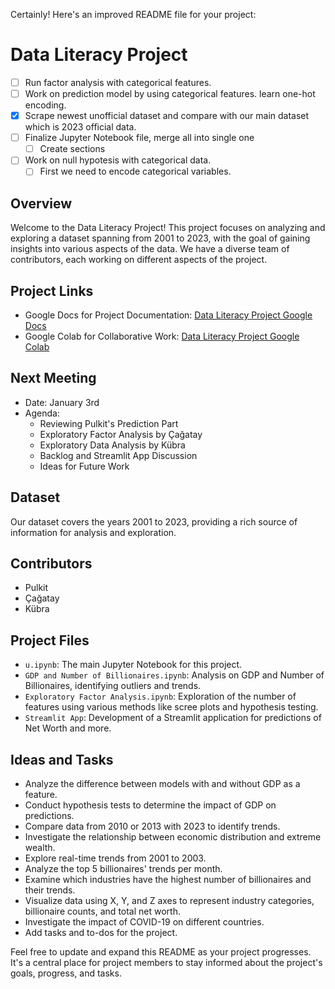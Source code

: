 Certainly! Here's an improved README file for your project:

# Data Literacy Project

- [ ] Run factor analysis with categorical features.
- [ ] Work on prediction model by using categorical features. learn one-hot encoding.
- [x] Scrape newest unofficial dataset and compare with our main dataset which is 2023 official data.
- [ ] Finalize Jupyter Notebook file, merge all into single one
  - [ ] Create sections
- [ ] Work on null hypotesis with categorical data.
  - [ ] First we need to encode categorical variables.

## Overview

Welcome to the Data Literacy Project! This project focuses on analyzing and exploring a dataset spanning from 2001 to 2023, with the goal of gaining insights into various aspects of the data. We have a diverse team of contributors, each working on different aspects of the project.

## Project Links

- Google Docs for Project Documentation: [Data Literacy Project Google Docs](https://docs.google.com/document/d/1qxpcH35j5VoSxeodmz5RduBRK3uyMEr-SL4GBVVrSfI/edit)
- Google Colab for Collaborative Work: [Data Literacy Project Google Colab](https://colab.research.google.com/drive/1jO97mddgaziZTFTcPJHD0AIPEdBRlMxA?usp=sharing)

## Next Meeting

- Date: January 3rd
- Agenda:
  - Reviewing Pulkit's Prediction Part
  - Exploratory Factor Analysis by Çağatay
  - Exploratory Data Analysis by Kübra
  - Backlog and Streamlit App Discussion
  - Ideas for Future Work

## Dataset

Our dataset covers the years 2001 to 2023, providing a rich source of information for analysis and exploration.

## Contributors

- Pulkit
- Çağatay
- Kübra

## Project Files

- `u.ipynb`: The main Jupyter Notebook for this project.
- `GDP and Number of Billionaires.ipynb`: Analysis on GDP and Number of Billionaires, identifying outliers and trends.
- `Exploratory Factor Analysis.ipynb`: Exploration of the number of features using various methods like scree plots and hypothesis testing.
- `Streamlit App`: Development of a Streamlit application for predictions of Net Worth and more.

## Ideas and Tasks

- Analyze the difference between models with and without GDP as a feature.
- Conduct hypothesis tests to determine the impact of GDP on predictions.
- Compare data from 2010 or 2013 with 2023 to identify trends.
- Investigate the relationship between economic distribution and extreme wealth.
- Explore real-time trends from 2001 to 2003.
- Analyze the top 5 billionaires' trends per month.
- Examine which industries have the highest number of billionaires and their trends.
- Visualize data using X, Y, and Z axes to represent industry categories, billionaire counts, and total net worth.
- Investigate the impact of COVID-19 on different countries.
- Add tasks and to-dos for the project.

Feel free to update and expand this README as your project progresses. It's a central place for project members to stay informed about the project's goals, progress, and tasks.
